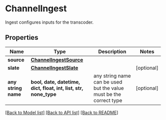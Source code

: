 # ChannelIngest

Ingest configures inputs for the transcoder.

## Properties
Name | Type | Description | Notes
------------ | ------------- | ------------- | -------------
**source** | [**ChannelIngestSource**](ChannelIngestSource.md) |  | 
**slate** | [**ChannelIngestSlate**](ChannelIngestSlate.md) |  | [optional] 
**any string name** | **bool, date, datetime, dict, float, int, list, str, none_type** | any string name can be used but the value must be the correct type | [optional]

[[Back to Model list]](../README.md#documentation-for-models) [[Back to API list]](../README.md#documentation-for-api-endpoints) [[Back to README]](../README.md)


